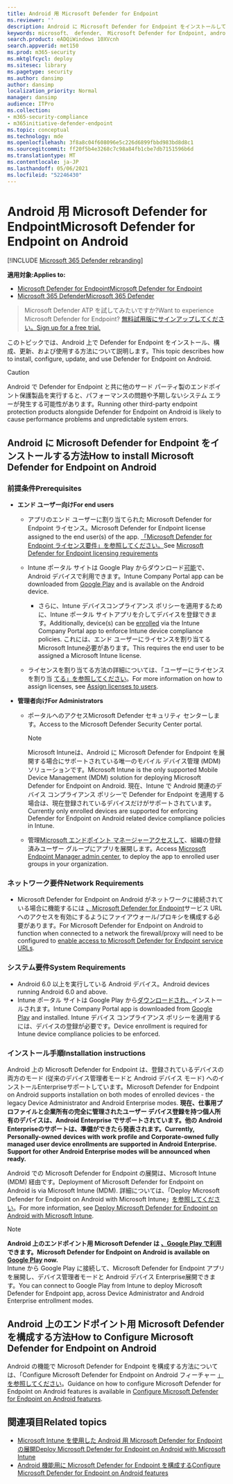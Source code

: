```yaml
---
title: Android 用 Microsoft Defender for Endpoint
ms.reviewer: ''
description: Android に Microsoft Defender for Endpoint をインストールして使用する方法について説明します。
keywords: microsoft、 defender、 Microsoft Defender for Endpoint, android, installation, deploy, uninstallation, intune
search.product: eADQiWindows 10XVcnh
search.appverid: met150
ms.prod: m365-security
ms.mktglfcycl: deploy
ms.sitesec: library
ms.pagetype: security
ms.author: dansimp
author: dansimp
localization_priority: Normal
manager: dansimp
audience: ITPro
ms.collection:
- m365-security-compliance
- m365initiative-defender-endpoint
ms.topic: conceptual
ms.technology: mde
ms.openlocfilehash: 3f8a8c04f608096e5c226d6899fbbd983bd8d8c1
ms.sourcegitcommit: ff20f5b4e3268c7c98a84fb1cbe7db7151596b6d
ms.translationtype: MT
ms.contentlocale: ja-JP
ms.lasthandoff: 05/06/2021
ms.locfileid: "52246430"
---
```

# <a name="microsoft-defender-for-endpoint-on-android"></a><span data-ttu-id="817f1-104">Android 用 Microsoft Defender for Endpoint</span><span class="sxs-lookup"><span data-stu-id="817f1-104">Microsoft Defender for Endpoint on Android</span></span>

[!INCLUDE [Microsoft 365 Defender rebranding](../../includes/microsoft-defender.md)]

<span data-ttu-id="817f1-105">**適用対象:**</span><span class="sxs-lookup"><span data-stu-id="817f1-105">**Applies to:**</span></span>
- [<span data-ttu-id="817f1-106">Microsoft Defender for Endpoint</span><span class="sxs-lookup"><span data-stu-id="817f1-106">Microsoft Defender for Endpoint</span></span>](https://go.microsoft.com/fwlink/p/?linkid=2154037)
- [<span data-ttu-id="817f1-107">Microsoft 365 Defender</span><span class="sxs-lookup"><span data-stu-id="817f1-107">Microsoft 365 Defender</span></span>](https://go.microsoft.com/fwlink/?linkid=2118804)

> <span data-ttu-id="817f1-108">Microsoft Defender ATP を試してみたいですか?</span><span class="sxs-lookup"><span data-stu-id="817f1-108">Want to experience Microsoft Defender for Endpoint?</span></span> [<span data-ttu-id="817f1-109">無料試用版にサインアップしてください。</span><span class="sxs-lookup"><span data-stu-id="817f1-109">Sign up for a free trial.</span></span>](https://www.microsoft.com/microsoft-365/windows/microsoft-defender-atp?ocid=docs-wdatp-exposedapis-abovefoldlink)

<span data-ttu-id="817f1-110">このトピックでは、Android 上で Defender for Endpoint をインストール、構成、更新、および使用する方法について説明します。</span><span class="sxs-lookup"><span data-stu-id="817f1-110">This topic describes how to install, configure, update, and use Defender for Endpoint on Android.</span></span>

> [!CAUTION]
> <span data-ttu-id="817f1-111">Android で Defender for Endpoint と共に他のサード パーティ製のエンドポイント保護製品を実行すると、パフォーマンスの問題や予期しないシステム エラーが発生する可能性があります。</span><span class="sxs-lookup"><span data-stu-id="817f1-111">Running other third-party endpoint protection products alongside Defender for Endpoint on Android is likely to cause performance problems and unpredictable system errors.</span></span>


## <a name="how-to-install-microsoft-defender-for-endpoint-on-android"></a><span data-ttu-id="817f1-112">Android に Microsoft Defender for Endpoint をインストールする方法</span><span class="sxs-lookup"><span data-stu-id="817f1-112">How to install Microsoft Defender for Endpoint on Android</span></span>

### <a name="prerequisites"></a><span data-ttu-id="817f1-113">前提条件</span><span class="sxs-lookup"><span data-stu-id="817f1-113">Prerequisites</span></span>

-   <span data-ttu-id="817f1-114">**エンド ユーザー向け**</span><span class="sxs-lookup"><span data-stu-id="817f1-114">**For end users**</span></span>

    -   <span data-ttu-id="817f1-115">アプリのエンド ユーザーに割り当てられた Microsoft Defender for Endpoint ライセンス。</span><span class="sxs-lookup"><span data-stu-id="817f1-115">Microsoft Defender for Endpoint license assigned to the end user(s) of the app.</span></span> <span data-ttu-id="817f1-116">[「Microsoft Defender for Endpoint ライセンス要件」を参照してください。](https://docs.microsoft.com/microsoft-365/security/defender-endpoint/minimum-requirements#licensing-requirements)</span><span class="sxs-lookup"><span data-stu-id="817f1-116">See [Microsoft Defender for Endpoint licensing requirements](https://docs.microsoft.com/microsoft-365/security/defender-endpoint/minimum-requirements#licensing-requirements)</span></span>

    -   <span data-ttu-id="817f1-117">Intune ポータル サイトは Google Play からダウンロード[可能](https://play.google.com/store/apps/details?id=com.microsoft.windowsintune.companyportal)で、Android デバイスで利用できます。</span><span class="sxs-lookup"><span data-stu-id="817f1-117">Intune Company Portal app can be downloaded from [Google Play](https://play.google.com/store/apps/details?id=com.microsoft.windowsintune.companyportal) and is available on the Android device.</span></span>

        -   <span data-ttu-id="817f1-118">さらに、Intune デバイスコンプライアンス ポリシーを[](https://docs.microsoft.com/mem/intune/user-help/enroll-device-android-company-portal)適用するために、Intune ポータル サイトアプリを介してデバイスを登録できます。</span><span class="sxs-lookup"><span data-stu-id="817f1-118">Additionally, device(s) can be [enrolled](https://docs.microsoft.com/mem/intune/user-help/enroll-device-android-company-portal) via the Intune Company Portal app to enforce Intune device compliance policies.</span></span> <span data-ttu-id="817f1-119">これには、エンド ユーザーにライセンスを割り当てるMicrosoft Intune必要があります。</span><span class="sxs-lookup"><span data-stu-id="817f1-119">This requires the end user to be assigned a Microsoft Intune license.</span></span>

    -   <span data-ttu-id="817f1-120">ライセンスを割り当てる方法の詳細については、「ユーザーにライセンスを割り当 [てる」を参照してください](https://docs.microsoft.com/azure/active-directory/users-groups-roles/licensing-groups-assign)。</span><span class="sxs-lookup"><span data-stu-id="817f1-120">For more information on how to assign licenses, see [Assign licenses to users](https://docs.microsoft.com/azure/active-directory/users-groups-roles/licensing-groups-assign).</span></span>
        

-   <span data-ttu-id="817f1-121">**管理者向け**</span><span class="sxs-lookup"><span data-stu-id="817f1-121">**For Administrators**</span></span>

    -   <span data-ttu-id="817f1-122">ポータルへのアクセスMicrosoft Defender セキュリティ センターします。</span><span class="sxs-lookup"><span data-stu-id="817f1-122">Access to the Microsoft Defender Security Center portal.</span></span>

        > [!NOTE]
        > <span data-ttu-id="817f1-123">Microsoft Intuneは、Android に Microsoft Defender for Endpoint を展開する場合にサポートされている唯一のモバイル デバイス管理 (MDM) ソリューションです。</span><span class="sxs-lookup"><span data-stu-id="817f1-123">Microsoft Intune is the only supported Mobile Device Management (MDM) solution for deploying Microsoft Defender for Endpoint on Android.</span></span> <span data-ttu-id="817f1-124">現在、Intune で Android 関連のデバイス コンプライアンス ポリシーで Defender for Endpoint を適用する場合は、現在登録されているデバイスだけがサポートされています。</span><span class="sxs-lookup"><span data-stu-id="817f1-124">Currently only enrolled devices are supported for enforcing Defender for Endpoint on Android related device compliance policies in Intune.</span></span> 

    -   <span data-ttu-id="817f1-125">管理[Microsoft エンドポイント マネージャーアクセスして](https://go.microsoft.com/fwlink/?linkid=2109431)、組織の登録済みユーザー グループにアプリを展開します。</span><span class="sxs-lookup"><span data-stu-id="817f1-125">Access [Microsoft Endpoint Manager admin center](https://go.microsoft.com/fwlink/?linkid=2109431), to deploy the app to enrolled user groups in your organization.</span></span>
        
### <a name="network-requirements"></a><span data-ttu-id="817f1-126">ネットワーク要件</span><span class="sxs-lookup"><span data-stu-id="817f1-126">Network Requirements</span></span>

- <span data-ttu-id="817f1-127">Microsoft Defender for Endpoint on Android がネットワークに接続されている場合に機能するには [、Microsoft Defender for Endpoint](configure-proxy-internet.md#enable-access-to-microsoft-defender-for-endpoint-service-urls-in-the-proxy-server)サービス URL へのアクセスを有効にするようにファイアウォール/プロキシを構成する必要があります。</span><span class="sxs-lookup"><span data-stu-id="817f1-127">For Microsoft Defender for Endpoint on Android to function when connected to a network the firewall/proxy will need to be configured to [enable access to Microsoft Defender for Endpoint service URLs](configure-proxy-internet.md#enable-access-to-microsoft-defender-for-endpoint-service-urls-in-the-proxy-server).</span></span>

### <a name="system-requirements"></a><span data-ttu-id="817f1-128">システム要件</span><span class="sxs-lookup"><span data-stu-id="817f1-128">System Requirements</span></span>

-   <span data-ttu-id="817f1-129">Android 6.0 以上を実行している Android デバイス。</span><span class="sxs-lookup"><span data-stu-id="817f1-129">Android devices running Android 6.0 and above.</span></span>
-   <span data-ttu-id="817f1-130">Intune ポータル サイトは Google Play から[ダウンロードされ、](https://play.google.com/store/apps/details?id=com.microsoft.windowsintune.companyportal)インストールされます。</span><span class="sxs-lookup"><span data-stu-id="817f1-130">Intune Company Portal app is downloaded from [Google Play](https://play.google.com/store/apps/details?id=com.microsoft.windowsintune.companyportal) and installed.</span></span> <span data-ttu-id="817f1-131">Intune デバイス コンプライアンス ポリシーを適用するには、デバイスの登録が必要です。</span><span class="sxs-lookup"><span data-stu-id="817f1-131">Device enrollment is required for Intune device compliance policies to be enforced.</span></span>

### <a name="installation-instructions"></a><span data-ttu-id="817f1-132">インストール手順</span><span class="sxs-lookup"><span data-stu-id="817f1-132">Installation instructions</span></span>

<span data-ttu-id="817f1-133">Android 上の Microsoft Defender for Endpoint は、登録されているデバイスの両方のモード (従来のデバイス管理者モードと Android デバイス モード) へのインストールEnterpriseサポートしています。</span><span class="sxs-lookup"><span data-stu-id="817f1-133">Microsoft Defender for Endpoint on Android supports installation on both modes of enrolled devices - the legacy Device Administrator and Android Enterprise modes.</span></span>
<span data-ttu-id="817f1-134">**現在、仕事用プロファイルと企業所有の完全に管理されたユーザー デバイス登録を持つ個人所有のデバイスは、Android Enterprise でサポートされています。他の Android Enterpriseのサポートは、準備ができたら発表されます。**</span><span class="sxs-lookup"><span data-stu-id="817f1-134">**Currently, Personally-owned devices with work profile and Corporate-owned fully managed user device enrollments are supported in Android Enterprise. Support for other Android Enterprise modes will be announced when ready.**</span></span>

<span data-ttu-id="817f1-135">Android での Microsoft Defender for Endpoint の展開は、Microsoft Intune (MDM) 経由です。</span><span class="sxs-lookup"><span data-stu-id="817f1-135">Deployment of Microsoft Defender for Endpoint on Android is via Microsoft Intune (MDM).</span></span>
<span data-ttu-id="817f1-136">詳細については、「Deploy Microsoft Defender for Endpoint on Android with Microsoft Intune」[を参照してください](android-intune.md)。</span><span class="sxs-lookup"><span data-stu-id="817f1-136">For more information, see [Deploy Microsoft Defender for Endpoint on Android with Microsoft Intune](android-intune.md).</span></span>


> [!NOTE]
> <span data-ttu-id="817f1-137">**Android 上のエンドポイント用 Microsoft Defender は [、Google Play で利用](https://play.google.com/store/apps/details?id=com.microsoft.scmx) できます。**</span><span class="sxs-lookup"><span data-stu-id="817f1-137">**Microsoft Defender for Endpoint on Android is available on [Google Play](https://play.google.com/store/apps/details?id=com.microsoft.scmx) now.**</span></span> <br> <span data-ttu-id="817f1-138">Intune から Google Play に接続して、Microsoft Defender for Endpoint アプリを展開し、デバイス管理者モードと Android デバイス Enterprise展開できます。</span><span class="sxs-lookup"><span data-stu-id="817f1-138">You can connect to Google Play from Intune to deploy Microsoft Defender for Endpoint app, across Device Administrator and Android Enterprise entrollment modes.</span></span> 

## <a name="how-to-configure-microsoft-defender-for-endpoint-on-android"></a><span data-ttu-id="817f1-139">Android 上のエンドポイント用 Microsoft Defender を構成する方法</span><span class="sxs-lookup"><span data-stu-id="817f1-139">How to Configure Microsoft Defender for Endpoint on Android</span></span>

<span data-ttu-id="817f1-140">Android の機能で Microsoft Defender for Endpoint を構成する方法については、「Configure Microsoft Defender for Endpoint on Android フィーチャー [」を参照してください](android-configure.md)。</span><span class="sxs-lookup"><span data-stu-id="817f1-140">Guidance on how to configure Microsoft Defender for Endpoint on Android features is available in [Configure Microsoft Defender for Endpoint on Android features](android-configure.md).</span></span>



## <a name="related-topics"></a><span data-ttu-id="817f1-141">関連項目</span><span class="sxs-lookup"><span data-stu-id="817f1-141">Related topics</span></span>
- [<span data-ttu-id="817f1-142">Microsoft Intune を使用した Android 用 Microsoft Defender for Endpoint の展開</span><span class="sxs-lookup"><span data-stu-id="817f1-142">Deploy Microsoft Defender for Endpoint on Android with Microsoft Intune</span></span>](android-intune.md)
- [<span data-ttu-id="817f1-143">Android 機能用に Microsoft Defender for Endpoint を構成する</span><span class="sxs-lookup"><span data-stu-id="817f1-143">Configure Microsoft Defender for Endpoint on Android features</span></span>](android-configure.md)

